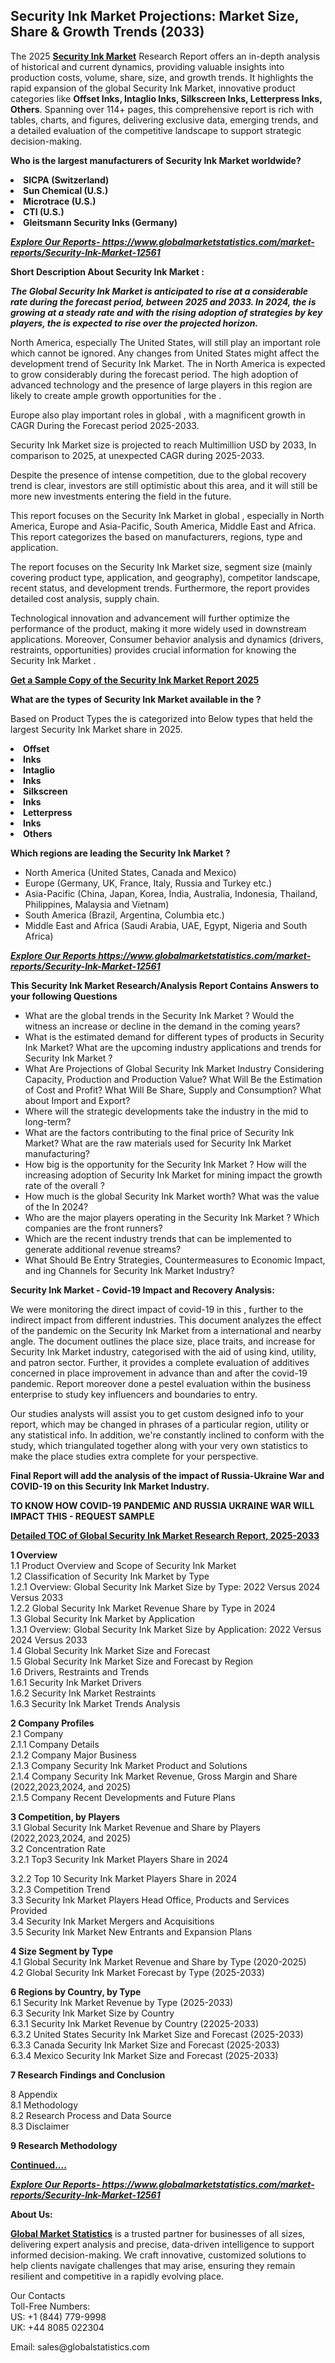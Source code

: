 <h2>Security Ink Market Projections: Market Size, Share & Growth Trends (2033)</h2><p>The 2025 <strong><a href="https://www.globalmarketstatistics.com/market-reports/Security-Ink-Market-12561">Security Ink Market</a></strong> Research Report offers an in-depth analysis of historical and current dynamics, providing valuable insights into production costs, volume, share, size, and growth trends. It highlights the rapid expansion of the global Security Ink Market, innovative product categories like <strong>Offset Inks, Intaglio Inks, Silkscreen Inks, Letterpress Inks, Others</strong>. Spanning over 114+ pages, this comprehensive report is rich with tables, charts, and figures, delivering exclusive data, emerging trends, and a detailed evaluation of the competitive landscape to support strategic decision-making.</p><p><strong>Who is the largest manufacturers of Security Ink Market worldwide?</strong></p><p><strong><li>SICPA (Switzerland) <li>Sun Chemical (U.S.) <li>Microtrace (U.S.) <li>CTI (U.S.) <li>Gleitsmann Security Inks (Germany)</strong></p><p><strong><em><a href="https://www.globalmarketstatistics.com/market-reports/Security-Ink-Market-12561">Explore Our Reports-&nbsp;https://www.globalmarketstatistics.com/market-reports/Security-Ink-Market-12561</a></em></strong></p><p><strong>Short Description About Security Ink Market :</strong></p><p><strong><em>The Global Security Ink Market is anticipated to rise at a considerable rate during the forecast period, between 2025 and 2033. In 2024, the is growing at a steady rate and with the rising adoption of strategies by key players, the is expected to rise over the projected horizon.</em></strong></p><p>North America, especially The United States, will still play an important role which cannot be ignored. Any changes from United States might affect the development trend of Security Ink Market. The in North America is expected to grow considerably during the forecast period. The high adoption of advanced technology and the presence of large players in this region are likely to create ample growth opportunities for the .</p><p>Europe also play important roles in global , with a magnificent growth in CAGR During the Forecast period 2025-2033.</p><p>Security Ink Market size is projected to reach Multimillion USD by 2033, In comparison to 2025, at unexpected CAGR during 2025-2033.</p><p>Despite the presence of intense competition, due to the global recovery trend is clear, investors are still optimistic about this area, and it will still be more new investments entering the field in the future.</p><p>This report focuses on the Security Ink Market in global , especially in North America, Europe and Asia-Pacific, South America, Middle East and Africa. This report categorizes the based on manufacturers, regions, type and application.</p><p>The report focuses on the Security Ink Market size, segment size (mainly covering product type, application, and geography), competitor landscape, recent status, and development trends. Furthermore, the report provides detailed cost analysis, supply chain.</p><p>Technological innovation and advancement will further optimize the performance of the product, making it more widely used in downstream applications. Moreover, Consumer behavior analysis and dynamics (drivers, restraints, opportunities) provides crucial information for knowing the Security Ink Market .</p><p><strong><a href="https://www.globalmarketstatistics.com/market-reports/Security-Ink-Market-12561">Get a Sample Copy of the Security Ink Market Report 2025</a></strong></p><p><strong>What are the types of Security Ink Market available in the ?</strong></p><p>Based on Product Types the is categorized into Below types that held the largest Security Ink Market share in 2025.</p><p><strong><li>Offset<li>Inks<li>Intaglio<li>Inks<li>Silkscreen<li>Inks<li>Letterpress<li>Inks<li>Others</strong></p><p><strong>Which regions are leading the Security Ink Market ?</strong></p><ul><li>North America (United States, Canada and Mexico)</li><li>Europe (Germany, UK, France, Italy, Russia and Turkey etc.)</li><li>Asia-Pacific (China, Japan, Korea, India, Australia, Indonesia, Thailand, Philippines, Malaysia and Vietnam)</li><li>South America (Brazil, Argentina, Columbia etc.)</li><li>Middle East and Africa (Saudi Arabia, UAE, Egypt, Nigeria and South Africa)</li></ul><p><strong><em><a href="https://www.globalmarketstatistics.com/market-reports/Security-Ink-Market-12561">Explore Our Reports https://www.globalmarketstatistics.com/market-reports/Security-Ink-Market-12561</a></em></strong></p><p><strong>This Security Ink Market Research/Analysis Report Contains Answers to your following Questions</strong></p><ul><li>What are the global trends in the Security Ink Market ? Would the witness an increase or decline in the demand in the coming years?</li><li>What is the estimated demand for different types of products in Security Ink Market? What are the upcoming industry applications and trends for Security Ink Market ?</li><li>What Are Projections of Global Security Ink Market Industry Considering Capacity, Production and Production Value? What Will Be the Estimation of Cost and Profit? What Will Be Share, Supply and Consumption? What about Import and Export?</li><li>Where will the strategic developments take the industry in the mid to long-term?</li><li>What are the factors contributing to the final price of Security Ink Market? What are the raw materials used for Security Ink Market manufacturing?</li><li>How big is the opportunity for the Security Ink Market ? How will the increasing adoption of Security Ink Market for mining impact the growth rate of the overall ?</li><li>How much is the global Security Ink Market worth? What was the value of the In 2024?</li><li>Who are the major players operating in the Security Ink Market ? Which companies are the front runners?</li><li>Which are the recent industry trends that can be implemented to generate additional revenue streams?</li><li>What Should Be Entry Strategies, Countermeasures to Economic Impact, and ing Channels for Security Ink Market Industry?</li></ul><p><strong>Security Ink Market - Covid-19 Impact and Recovery Analysis:</strong></p><p>We were monitoring the direct impact of covid-19 in this , further to the indirect impact from different industries. This document analyzes the effect of the pandemic on the Security Ink Market from a international and nearby angle. The document outlines the place size, place traits, and increase for Security Ink Market industry, categorised with the aid of using kind, utility, and patron sector. Further, it provides a complete evaluation of additives concerned in place improvement in advance than and after the covid-19 pandemic. Report moreover done a pestel evaluation within the business enterprise to study key influencers and boundaries to entry.</p><p>Our studies analysts will assist you to get custom designed info to your report, which may be changed in phrases of a particular region, utility or any statistical info. In addition, we're constantly inclined to conform with the study, which triangulated together along with your very own statistics to make the place studies extra complete for your perspective.</p><p><strong>Final Report will add the analysis of the impact of Russia-Ukraine War and COVID-19 on this Security Ink Market Industry.</strong></p><p><strong>TO KNOW HOW COVID-19 PANDEMIC AND RUSSIA UKRAINE WAR WILL IMPACT THIS - REQUEST SAMPLE</strong></p><p><strong><a href="https://www.globalmarketstatistics.com/market-reports/Security-Ink-Market-12561">Detailed TOC of Global Security Ink Market Research Report, 2025-2033</a></strong></p><p><strong>1 Overview</strong><br /> 1.1 Product Overview and Scope of Security Ink Market<br /> 1.2 Classification of Security Ink Market by Type<br /> 1.2.1 Overview: Global Security Ink Market Size by Type: 2022 Versus 2024 Versus 2033<br /> 1.2.2 Global Security Ink Market Revenue Share by Type in 2024<br /> 1.3 Global Security Ink Market by Application<br /> 1.3.1 Overview: Global Security Ink Market Size by Application: 2022&nbsp;Versus 2024 Versus 2033<br /> 1.4 Global Security Ink Market Size and Forecast<br /> 1.5 Global Security Ink Market Size and Forecast by Region<br /> 1.6 Drivers, Restraints and Trends<br /> 1.6.1 Security Ink Market Drivers<br /> 1.6.2 Security Ink Market Restraints<br /> 1.6.3 Security Ink Market Trends Analysis</p><p><strong>2 Company Profiles</strong><br /> 2.1 Company<br /> 2.1.1 Company Details<br /> 2.1.2 Company Major Business<br /> 2.1.3 Company Security Ink Market Product and Solutions<br /> 2.1.4 Company Security Ink Market Revenue, Gross Margin and Share (2022,2023,2024, and 2025)<br /> 2.1.5 Company Recent Developments and Future Plans</p><p><strong>3 Competition, by Players</strong><br /> 3.1 Global Security Ink Market Revenue and Share by Players (2022,2023,2024, and 2025)<br /> 3.2 Concentration Rate<br /> 3.2.1 Top3 Security Ink Market Players Share in 2024</p><p>3.2.2 Top 10 Security Ink Market Players Share in 2024<br /> 3.2.3 Competition Trend<br /> 3.3 Security Ink Market Players Head Office, Products and Services Provided<br /> 3.4 Security Ink Market Mergers and Acquisitions<br /> 3.5 Security Ink Market New Entrants and Expansion Plans</p><p><strong>4 Size Segment by Type</strong><br /> 4.1 Global Security Ink Market Revenue and Share by Type (2020-2025)<br /> 4.2 Global Security Ink Market Forecast by Type (2025-2033)</p><p><strong>6 Regions by Country, by Type</strong><br /> 6.1 Security Ink Market Revenue by Type (2025-2033)<br /> 6.3 Security Ink Market Size by Country<br /> 6.3.1 Security Ink Market Revenue by Country (22025-2033)<br /> 6.3.2 United States Security Ink Market Size and Forecast (2025-2033)<br /> 6.3.3 Canada Security Ink Market Size and Forecast (2025-2033)<br /> 6.3.4 Mexico Security Ink Market Size and Forecast (2025-2033)</p><p><strong>7 Research Findings and Conclusion</strong></p><p>8 Appendix<br /> 8.1 Methodology<br /> 8.2 Research Process and Data Source<br /> 8.3 Disclaimer</p><p><strong>9 Research Methodology</strong></p><p><strong><a href="https://www.globalmarketstatistics.com/market-reports/Security-Ink-Market-12561">Continued&hellip;.</a></strong></p><p><strong><em><a href="https://www.globalmarketstatistics.com/market-reports/Security-Ink-Market-12561">Explore Our Reports-&nbsp;https://www.globalmarketstatistics.com/market-reports/Security-Ink-Market-12561</a></em></strong></p><p><strong>About Us:</strong></p><p><strong><a href="https://www.globalmarketstatistics.com/">Global Market Statistics</a></strong> is a trusted partner for businesses of all sizes, delivering expert analysis and precise, data-driven intelligence to support informed decision-making. We craft innovative, customized solutions to help clients navigate challenges that may arise, ensuring they remain resilient and competitive in a rapidly evolving place.</p><p>Our Contacts<br /> Toll-Free Numbers:<br /> US: +1 (844) 779-9998<br /> UK: +44 8085 022304</p><p>Email: sales@globalstatistics.com</p>
